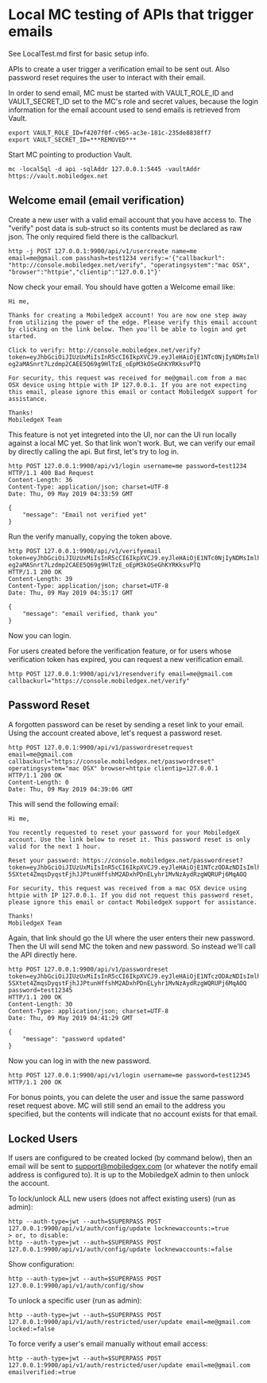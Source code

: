 # Local MC testing of APIs that trigger emails

See LocalTest.md first for basic setup info.

APIs to create a user trigger a verification email to be sent out. Also password reset requires the user to interact with their email.

In order to send email, MC must be started with VAULT_ROLE_ID and VAULT_SECRET_ID set to the MC's role and secret values, because the login information for the email account used to send emails is retrieved from Vault.

```
export VAULT_ROLE_ID=f4207f0f-c965-ac3e-181c-235de8838ff7
export VAULT_SECRET_ID=***REMOVED***
```

Start MC pointing to production Vault.

```
mc -localSql -d api -sqlAddr 127.0.0.1:5445 -vaultAddr https://vault.mobiledgex.net
```

## Welcome email (email verification)

Create a new user with a valid email account that you have access to. The "verify" post data is sub-struct so its contents must be declared as raw json. The only required field there is the callbackurl.

```
http -j POST 127.0.0.1:9900/api/v1/usercreate name=me email=me@gmail.com passhash=test1234 verify:='{"callbackurl": "http://console.mobiledgex.net/verify", "operatingsystem":"mac OSX", "browser":"httpie","clientip":"127.0.0.1"}'
```

Now check your email. You should have gotten a Welcome email like:

```
Hi me,

Thanks for creating a MobiledgeX account! You are now one step away from utilizing the power of the edge. Please verify this email account by clicking on the link below. Then you'll be able to login and get started.

Click to verify: http://console.mobiledgex.net/verify?token=eyJhbGciOiJIUzUxMiIsInR5cCI6IkpXVCJ9.eyJleHAiOjE1NTc0NjIyNDMsImlhdCI6MTU1NzM3NTg0MywidXNlcm5hbWUiOiJqb24iLCJlbWFpbCI6Impvbi5tb2JpbGVkZ2V4QGdtYWlsLmNvbSIsImtpZCI6M30.A5mcwkWlfjBUZ3Tvn0EqD_f0a4iPf7U-eg2aMASnrt7Lzdmp2CAEE5Q69g9HlTzE_oEpM3kOSeGhKYRKksvPTQ

For security, this request was received for me@gmail.com from a mac OSX device using httpie with IP 127.0.0.1. If you are not expecting this email, please ignore this email or contact MobiledgeX support for assistance.

Thanks!
MobiledgeX Team
```

This feature is not yet integreted into the UI, nor can the UI run locally against a local MC yet. So that link won't work. But, we can verify our email by directly calling the api. But first, let's try to log in.

```
http POST 127.0.0.1:9900/api/v1/login username=me password=test1234
HTTP/1.1 400 Bad Request
Content-Length: 36
Content-Type: application/json; charset=UTF-8
Date: Thu, 09 May 2019 04:33:59 GMT

{
    "message": "Email not verified yet"
}
```

Run the verify manually, copying the token above.

```
http POST 127.0.0.1:9900/api/v1/verifyemail token=eyJhbGciOiJIUzUxMiIsInR5cCI6IkpXVCJ9.eyJleHAiOjE1NTc0NjIyNDMsImlhdCI6MTU1NzM3NTg0MywidXNlcm5hbWUiOiJqb24iLCJlbWFpbCI6Impvbi5tb2JpbGVkZ2V4QGdtYWlsLmNvbSIsImtpZCI6M30.A5mcwkWlfjBUZ3Tvn0EqD_f0a4iPf7U-eg2aMASnrt7Lzdmp2CAEE5Q69g9HlTzE_oEpM3kOSeGhKYRKksvPTQ
HTTP/1.1 200 OK
Content-Length: 39
Content-Type: application/json; charset=UTF-8
Date: Thu, 09 May 2019 04:35:17 GMT

{
    "message": "email verified, thank you"
}
```

Now you can login.

For users created before the verification feature, or for users whose verification token has expired, you can request a new verification email.

```
http POST 127.0.0.1:9900/api/v1/resendverify email=me@gmail.com callbackurl="https://console.mobiledgex.net/verify"
```

## Password Reset

A forgotten password can be reset by sending a reset link to your email. Using the account created above, let's request a password reset.

```
http POST 127.0.0.1:9900/api/v1/passwordresetrequest email=me@gmail.com callbackurl="https://console.mobiledgex.net/passwordreset" operatingsystem="mac OSX" browser=httpie clientip=127.0.0.1
HTTP/1.1 200 OK
Content-Length: 0
Date: Thu, 09 May 2019 04:39:06 GMT
```

This will send the following email:

```
Hi me,

You recently requested to reset your password for your MobiledgeX account. Use the link below to reset it. This password reset is only valid for the next 1 hour.

Reset your password: https://console.mobiledgex.net/passwordreset?token=eyJhbGciOiJIUzUxMiIsInR5cCI6IkpXVCJ9.eyJleHAiOjE1NTczODAzNDIsImlhdCI6MTU1NzM3Njc0MiwidXNlcm5hbWUiOiJqb24iLCJlbWFpbCI6Impvbi5tb2JpbGVkZ2V4QGdtYWlsLmNvbSIsImtpZCI6M30.SzY9EMRBwVnTnkY3jI-5SXtet4ZmqsDyqstFjhJJPtunHffshM2ADxhPDnELyhr1MvNzAydRzgWQRUPj6MqAOQ

For security, this request was received from a mac OSX device using httpie with IP 127.0.0.1. If you did not request this password reset, please ignore this email or contact MobiledgeX support for assistance.

Thanks!
MobiledgeX Team
```

Again, that link should go the UI where the user enters their new password. Then the UI will send MC the token and new password. So instead we'll call the API directly here.

```
http POST 127.0.0.1:9900/api/v1/passwordreset token=eyJhbGciOiJIUzUxMiIsInR5cCI6IkpXVCJ9.eyJleHAiOjE1NTczODAzNDIsImlhdCI6MTU1NzM3Njc0MiwidXNlcm5hbWUiOiJqb24iLCJlbWFpbCI6Impvbi5tb2JpbGVkZ2V4QGdtYWlsLmNvbSIsImtpZCI6M30.SzY9EMRBwVnTnkY3jI-5SXtet4ZmqsDyqstFjhJJPtunHffshM2ADxhPDnELyhr1MvNzAydRzgWQRUPj6MqAOQ password=test12345
HTTP/1.1 200 OK
Content-Length: 30
Content-Type: application/json; charset=UTF-8
Date: Thu, 09 May 2019 04:41:29 GMT

{
    "message": "password updated"
}
```

Now you can log in with the new password.

```
http POST 127.0.0.1:9900/api/v1/login username=me password=test12345
HTTP/1.1 200 OK
```

For bonus points, you can delete the user and issue the same password reset request above. MC will still send an email to the address you specified, but the contents will indicate that no account exists for that email.

## Locked Users

If users are configured to be created locked (by command below), then an email will be sent to support@mobiledgex.com (or whatever the notify email address is configured to). It is up to the MobiledgeX admin to then unlock the account.

To lock/unlock ALL new users (does not affect existing users) (run as admin):

```
http --auth-type=jwt --auth=$SUPERPASS POST 127.0.0.1:9900/api/v1/auth/config/update locknewaccounts:=true
> or, to disable:
http --auth-type=jwt --auth=$SUPERPASS POST 127.0.0.1:9900/api/v1/auth/config/update locknewaccounts:=false
```

Show configuration:

```
http --auth-type=jwt --auth=$SUPERPASS POST 127.0.0.1:9900/api/v1/auth/config/show
```

To unlock a specific user (run as admin):

```
http --auth-type=jwt --auth=$SUPERPASS POST 127.0.0.1:9900/api/v1/auth/restricted/user/update email=me@gmail.com locked:=false
```

To force verify a user's email manually without email access:

```
http --auth-type=jwt --auth=$SUPERPASS POST 127.0.0.1:9900/api/v1/auth/restricted/user/update email=me@gmail.com emailverified:=true
```
